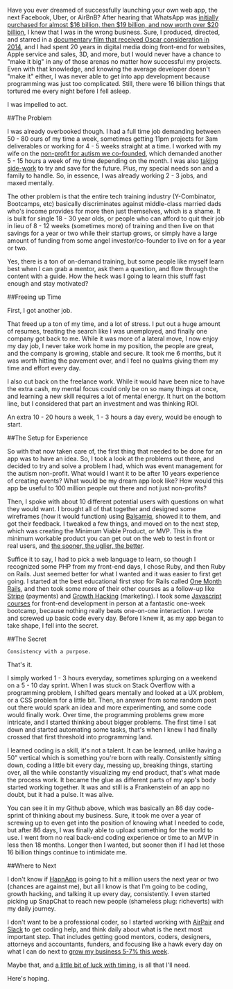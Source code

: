 Have you ever dreamed of successfully launching your own web app, the next Facebook, Uber, or AirBnB? After hearing that WhatsApp was [initially purchased for almost $16 billion, then $19 billion, and now worth over $20 billion](http://www.forbes.com/sites/parmyolson/2014/10/06/facebook-closes-19-billion-whatsapp-deal/), I knew that I was in the wrong business. Sure, I produced, directed, and starred in a [documentary film that received Oscar consideration in 2014](http://www.usofautism.com/), and I had spent 20 years in digital media doing front-end for websites, Apple service and sales, 3D, and more, but I would never have a chance to "make it big" in any of those arenas no matter how successful my projects. Even with that knowledge, and knowing the average developer doesn't "make it" either, I was never able to get into app development because programming was just too complicated. Still, there were 16 billion things that tortured me every night before I fell asleep. 

I was impelled to act.

##The Problem

I was already overbooked though. I had a full time job demanding between 50 - 80 ours of my time a week, sometimes getting 11pm projects for 3am deliverables or working for 4 - 5 weeks straight at a time. I worked with my wife on the [non-profit for autism we co-founded](http://www.tommyland.org/), which demanded another 5 - 15 hours a week of my time depending on the month. I was also [taking side-work](http://www.wickedphoenix.com/) to try and save for the future. Plus, my special needs son and a family to handle. So, in essence, I was already working 2 - 3 jobs, and maxed mentally.

The other problem is that the entire tech training industry (Y-Combinator, Bootcamps, etc) basically discriminates against middle-class married dads who's income provides for more then just themselves, which is a shame. It is built for single 18 - 30 year olds, or people who can afford to quit their job in lieu of 8 - 12 weeks (sometimes more) of training and then live on that savings for a year or two while their startup grows, or simply have a large amount of funding from some angel investor/co-founder to live on for a year or two. 

Yes, there is a ton of on-demand training, but some people like myself learn best when I can grab a mentor, ask them a question, and flow through the content with a guide. How the heck was I going to learn this stuff fast enough and stay motivated?

##Freeing up Time

First, I got another job.

That freed up a ton of my time, and a lot of stress. I put out a huge amount of resumes, treating the search like I was unemployed, and finally one company got back to me. While it was more of a lateral move, I now enjoy my day job, I never take work home in my position, the people are great, and the company is growing, stable and secure. It took me 6 months, but it was worth hitting the pavement over, and I feel no qualms giving them my time and effort every day.

I also cut back on the freelance work. While it would have been nice to have the extra cash, my mental focus could only be on so many things at once, and learning a new skill requires a lot of mental energy. It hurt on the bottom line, but I considered that part an investment and was thinking ROI.

An extra 10 - 20 hours a week, 1 - 3 hours a day every, would be enough to start.

##The Setup for Experience

So with that now taken care of, the first thing that needed to be done for an app was to have an idea. So, I took a look at the problems out there, and decided to try and solve a problem I had, which was event management for the autism non-profit. What would I want it to be after 10 years experience of creating events? What would be my dream app look like? How would this app be useful to 100 million people out there and not just non-profits?

Then, I spoke with about 10 different potential users with questions on what they would want. I brought all of that together and designed some wireframes (how it would function) using [Balsamiq](https://balsamiq.com/), showed it to them, and got their feedback. I tweaked a few things, and moved on to the next step, which was creating the Minimum Viable Product, or MVP. This is the minimum workable product you can get out on the web to test in front or real users, and [the sooner, the uglier, the better](http://learn.onemonth.com/if-youre-not-embarrassed-by-your-startup-you-launched-too-late).

Suffice it to say, I had to pick a web language to learn, so though I recognized some PHP from my front-end days, I chose Ruby, and then Ruby on Rails. Just seemed better for what I wanted and it was easier to first get going. I started at the best educational first stop for Rails called [One Month Rails](https://onemonth.com/courses/one-month-rails/), and then took some more of their other courses as a follow-up like [Stripe](https://onemonth.com/courses/payment-processing) (payments) and [Growth Hacking](https://onemonth.com/courses/growth-hacking) (marketing). I took some [Javascript courses](https://elevenfifty.com/course/javascript-applications/) for front-end development in person at a fantastic one-week bootcamp, because nothing really beats one-on-one interaction. I wrote and screwed up basic code every day. Before I knew it, as my app began to take shape, I fell into the secret.

##The Secret

```
Consistency with a purpose.
```

That's it. 

I simply worked 1 - 3 hours everyday, sometimes splurging on a weekend on a 5 - 10 day sprint. When I was stuck on Stack Overflow with a programming problem, I shifted gears mentally and looked at a UX problem, or a CSS problem for a little bit. Then, an answer from some random post out there would spark an idea and more experimenting, and some code would finally work. Over time, the programming problems grew more intricate, and I started thinking about bigger problems. The first time I sat down and started automating some tasks, that's when I knew I had finally crossed that first threshold into programming land.

I learned coding is a skill, it's not a talent. It can be learned, unlike having a 50" vertical which is something you're born with really. Consistently sitting down, coding a little bit every day, messing up, breaking things, starting over, all the while constantly visualizing my end product, that's what made the process work. It became the glue as different parts of my app's body started working together. It was and still is a Frankenstein of an app no doubt, but it had a pulse. It was alive.

You can see it in my Github above, which was basically an 86 day code-sprint of thinking about my business. Sure, it took me over a year of screwing up to even get into the position of knowing what I needed to code, but after 86 days, I was finally able to upload something for the world to use. I went from no real back-end coding experience or time to an MVP in less then 18 months. Longer then I wanted, but sooner then if I had let those 16 billion things continue to intimidate me.

##Where to Next

I don't know if [HapnApp](http://www.hapnapp.com/) is going to hit a million users the next year or two (chances are against me), but all I know is that I'm going to be coding, growth hacking, and talking it up every day, consistently. I even started picking up SnapChat to reach new people (shameless plug: richeverts) with my daily journey.

I don't want to be a professional coder, so I started working with [AirPair](http://www.airpair.com) and [Slack](http://www.slack.com/) to get coding help, and think daily about what is the next most important step. That includes getting good mentors, coders, designers, attorneys and accountants, funders, and focusing like a hawk every day on what I can do next to [grow my business 5-7% this week](http://www.fastcompany.com/3042126/the-y-combinator-chronicles/guys-lets-grow-the-hell-out-of-this-company-how-y-combinator-sta). 

Maybe that, and [a little bit of luck with timing](https://www.ted.com/talks/bill_gross_the_single_biggest_reason_why_startups_succeed?language=en), is all that I'll need. 

Here's hoping.
